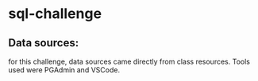 # sql-challenge

## Data sources:

for this challenge, data sources came directly from class resources. Tools used were PGAdmin and VSCode. 